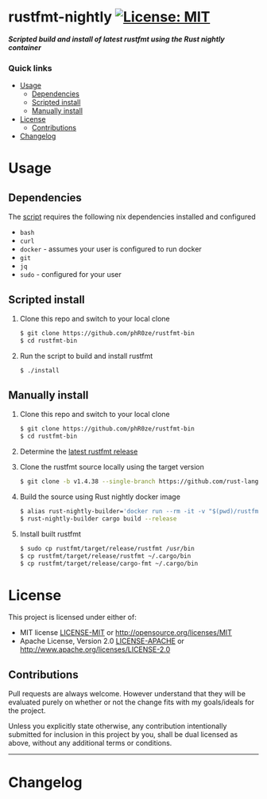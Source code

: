 rustfmt-nightly
[![License: MIT](https://img.shields.io/badge/License-MIT-blue.svg)](https://opensource.org/licenses/MIT)
====================================================================================================

***Scripted build and install of latest rustfmt using the Rust nightly container***

### Quick links
* [Usage](#usage)
  * [Dependencies](#dependencies)
  * [Scripted install](#scripted-install)
  * [Manually install](#manually-install)
* [License](#license)
  * [Contributions](#contributions)
* [Changelog](#changelog)

# Usage

## Dependencies
The [script](scripted-install) requires the following nix dependencies installed and configured

* `bash`
* `curl`
* `docker` - assumes your user is configured to run docker
* `git`
* `jq`
* `sudo` - configured for your user

## Scripted install

1. Clone this repo and switch to your local clone
   ```bash
   $ git clone https://github.com/phR0ze/rustfmt-bin
   $ cd rustfmt-bin
   ```

2. Run the script to build and install rustfmt
   ```bash
   $ ./install
   ```

## Manually install

1. Clone this repo and switch to your local clone
   ```bash
   $ git clone https://github.com/phR0ze/rustfmt-bin
   $ cd rustfmt-bin
   ```

2. Determine the [latest rustfmt release](https://github.com/rust-lang/rustfmt/releases)

3. Clone the rustfmt source locally using the target version
   ```bash
   $ git clone -b v1.4.38 --single-branch https://github.com/rust-lang/rustfmt
   ```

4. Build the source using Rust nightly docker image
   ```bash
   $ alias rust-nightly-builder='docker run --rm -it -v "$(pwd)/rustfmt":/usr/src -w=/usr/src rustlang/rust:nightly'
   $ rust-nightly-builder cargo build --release
   ```

5. Install built rustfmt
   ```bash
   $ sudo cp rustfmt/target/release/rustfmt /usr/bin
   $ cp rustfmt/target/release/rustfmt ~/.cargo/bin
   $ cp rustfmt/target/release/cargo-fmt ~/.cargo/bin
   ```

# License
This project is licensed under either of:
 * MIT license [LICENSE-MIT](LICENSE-MIT) or http://opensource.org/licenses/MIT
 * Apache License, Version 2.0 [LICENSE-APACHE](LICENSE-APACHE) or http://www.apache.org/licenses/LICENSE-2.0

## Contributions
Pull requests are always welcome. However understand that they will be evaluated purely on whether
or not the change fits with my goals/ideals for the project.

Unless you explicitly state otherwise, any contribution intentionally submitted for inclusion in
this project by you, shall be dual licensed as above, without any additional terms or conditions.

---

# Changelog
